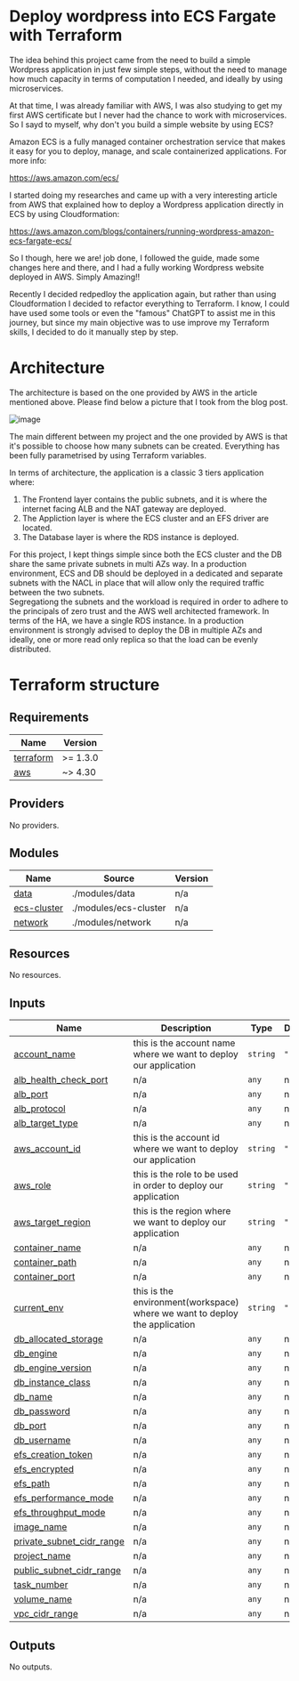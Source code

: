 # Deploy wordpress into ECS Fargate with Terraform
The idea behind this project came from the need to build a simple Wordpress application in just few simple steps, without the need to manage how much capacity in terms of computation I needed, and ideally by using microservices.

At that time, I was already familiar with AWS, I was also studying to get my first AWS certificate but I never had the chance to work with microservices. So I sayd to myself, why don't you build a simple website by using ECS? 

Amazon ECS is a fully managed container orchestration service that makes it easy for you to deploy, manage, and scale containerized applications. 
For more info:

https://aws.amazon.com/ecs/

I started doing my researches and came up with a very interesting article from AWS that explained how to deploy a Wordpress application directly in ECS by using Cloudformation: 

https://aws.amazon.com/blogs/containers/running-wordpress-amazon-ecs-fargate-ecs/

So I though, here we are! job done, 
I followed the guide, made some changes here and there, and I had a fully working Wordpress website deployed in AWS. Simply Amazing!!

Recently I decided redpedloy the application again, but rather than using Cloudformation I decided to refactor everything to Terraform. I know, I could have used some tools or even the "famous" ChatGPT to assist me in this journey, but since my main objective was to use improve my Terraform skills, I decided to do it manually step by step.

# Architecture
The architecture is based on the one provided by AWS in the article mentioned above. Please find below a picture that I took from the blog post.

![image](https://user-images.githubusercontent.com/102290995/219600285-dfd87ad3-a5f5-4776-9aac-fca051757e10.png)

The main different between my project and the one provided by AWS is that it's possible to choose how many subnets can be created. Everything has been fully parametrised by using Terraform variables. 

In terms of architecture, the application is a classic 3 tiers application where:
1. The Frontend layer contains the public subnets, and it is where the internet facing ALB and the NAT gateway are deployed.
2. The Appliction layer is where the ECS cluster and an EFS driver are located.
3. The Database layer is where the RDS instance is deployed.

For this project, I kept things simple since both the ECS cluster and the DB share the same private subnets in multi AZs way. 
In a production environment, ECS and DB should be deployed in a dedicated and separate subnets with the NACL in place that will allow only the required traffic between the two subnets.  
Segregationg the subnets and the workload is required in order to adhere to the principals of zero trust and the AWS well architected framework. 
In terms of the HA, we have a single RDS instance. In a production environment is strongly advised to deploy the DB in multiple AZs and ideally, one or more read only replica so that the load can be evenly distributed.

# Terraform structure


## Requirements

| Name | Version |
|------|---------|
| <a name="requirement_terraform"></a> [terraform](#requirement\_terraform) | >= 1.3.0 |
| <a name="requirement_aws"></a> [aws](#requirement\_aws) | ~> 4.30 |

## Providers

No providers.

## Modules

| Name | Source | Version |
|------|--------|---------|
| <a name="module_data"></a> [data](#module\_data) | ./modules/data | n/a |
| <a name="module_ecs-cluster"></a> [ecs-cluster](#module\_ecs-cluster) | ./modules/ecs-cluster | n/a |
| <a name="module_network"></a> [network](#module\_network) | ./modules/network | n/a |

## Resources

No resources.

## Inputs

| Name | Description | Type | Default | Required |
|------|-------------|------|---------|:--------:|
| <a name="input_account_name"></a> [account\_name](#input\_account\_name) | this is the account name where we want to deploy our application | `string` | `""` | no |
| <a name="input_alb_health_check_port"></a> [alb\_health\_check\_port](#input\_alb\_health\_check\_port) | n/a | `any` | n/a | yes |
| <a name="input_alb_port"></a> [alb\_port](#input\_alb\_port) | n/a | `any` | n/a | yes |
| <a name="input_alb_protocol"></a> [alb\_protocol](#input\_alb\_protocol) | n/a | `any` | n/a | yes |
| <a name="input_alb_target_type"></a> [alb\_target\_type](#input\_alb\_target\_type) | n/a | `any` | n/a | yes |
| <a name="input_aws_account_id"></a> [aws\_account\_id](#input\_aws\_account\_id) | this is the account id where we want to deploy our application | `string` | `""` | no |
| <a name="input_aws_role"></a> [aws\_role](#input\_aws\_role) | this is the role to be used in order to deploy our application | `string` | `""` | no |
| <a name="input_aws_target_region"></a> [aws\_target\_region](#input\_aws\_target\_region) | this is the region where we want to deploy our application | `string` | `""` | no |
| <a name="input_container_name"></a> [container\_name](#input\_container\_name) | n/a | `any` | n/a | yes |
| <a name="input_container_path"></a> [container\_path](#input\_container\_path) | n/a | `any` | n/a | yes |
| <a name="input_container_port"></a> [container\_port](#input\_container\_port) | n/a | `any` | n/a | yes |
| <a name="input_current_env"></a> [current\_env](#input\_current\_env) | this is the environment(workspace) where we want to deploy the application | `string` | `""` | no |
| <a name="input_db_allocated_storage"></a> [db\_allocated\_storage](#input\_db\_allocated\_storage) | n/a | `any` | n/a | yes |
| <a name="input_db_engine"></a> [db\_engine](#input\_db\_engine) | n/a | `any` | n/a | yes |
| <a name="input_db_engine_version"></a> [db\_engine\_version](#input\_db\_engine\_version) | n/a | `any` | n/a | yes |
| <a name="input_db_instance_class"></a> [db\_instance\_class](#input\_db\_instance\_class) | n/a | `any` | n/a | yes |
| <a name="input_db_name"></a> [db\_name](#input\_db\_name) | n/a | `any` | n/a | yes |
| <a name="input_db_password"></a> [db\_password](#input\_db\_password) | n/a | `any` | n/a | yes |
| <a name="input_db_port"></a> [db\_port](#input\_db\_port) | n/a | `any` | n/a | yes |
| <a name="input_db_username"></a> [db\_username](#input\_db\_username) | n/a | `any` | n/a | yes |
| <a name="input_efs_creation_token"></a> [efs\_creation\_token](#input\_efs\_creation\_token) | n/a | `any` | n/a | yes |
| <a name="input_efs_encrypted"></a> [efs\_encrypted](#input\_efs\_encrypted) | n/a | `any` | n/a | yes |
| <a name="input_efs_path"></a> [efs\_path](#input\_efs\_path) | n/a | `any` | n/a | yes |
| <a name="input_efs_performance_mode"></a> [efs\_performance\_mode](#input\_efs\_performance\_mode) | n/a | `any` | n/a | yes |
| <a name="input_efs_throughput_mode"></a> [efs\_throughput\_mode](#input\_efs\_throughput\_mode) | n/a | `any` | n/a | yes |
| <a name="input_image_name"></a> [image\_name](#input\_image\_name) | n/a | `any` | n/a | yes |
| <a name="input_private_subnet_cidr_range"></a> [private\_subnet\_cidr\_range](#input\_private\_subnet\_cidr\_range) | n/a | `any` | n/a | yes |
| <a name="input_project_name"></a> [project\_name](#input\_project\_name) | n/a | `any` | n/a | yes |
| <a name="input_public_subnet_cidr_range"></a> [public\_subnet\_cidr\_range](#input\_public\_subnet\_cidr\_range) | n/a | `any` | n/a | yes |
| <a name="input_task_number"></a> [task\_number](#input\_task\_number) | n/a | `any` | n/a | yes |
| <a name="input_volume_name"></a> [volume\_name](#input\_volume\_name) | n/a | `any` | n/a | yes |
| <a name="input_vpc_cidr_range"></a> [vpc\_cidr\_range](#input\_vpc\_cidr\_range) | n/a | `any` | n/a | yes |

## Outputs

No outputs.




